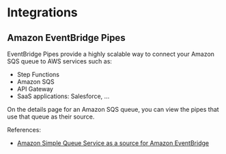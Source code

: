 # Integrations

## Amazon EventBridge Pipes

EventBridge Pipes provide a highly scalable way to connect your Amazon SQS queue to AWS services such as:
- Step Functions
- Amazon SQS
- API Gateway
- SaaS applications: Salesforce, ...

On the details page for an Amazon SQS queue, you can view the pipes that use that queue as their source.

References:
- [Amazon Simple Queue Service as a source for Amazon EventBridge](https://docs.aws.amazon.com/eventbridge/latest/userguide/eb-pipes-sqs.html)